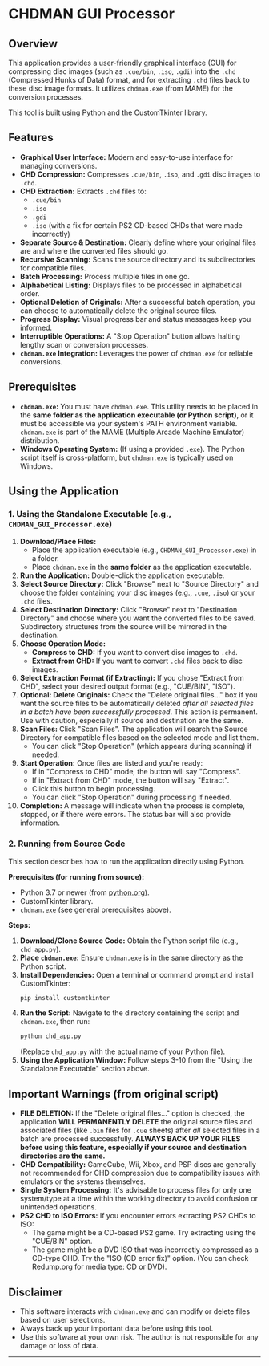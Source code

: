 # CHDMAN GUI Processor

## Overview

This application provides a user-friendly graphical interface (GUI) for compressing disc images (such as `.cue/bin`, `.iso`, `.gdi`) into the `.chd` (Compressed Hunks of Data) format, and for extracting `.chd` files back to these disc image formats. It utilizes `chdman.exe` (from MAME) for the conversion processes.

This tool is built using Python and the CustomTkinter library.

## Features

* **Graphical User Interface:** Modern and easy-to-use interface for managing conversions.
* **CHD Compression:** Compresses `.cue/bin`, `.iso`, and `.gdi` disc images to `.chd`.
* **CHD Extraction:** Extracts `.chd` files to:
    * `.cue/bin`
    * `.iso`
    * `.gdi`
    * `.iso` (with a fix for certain PS2 CD-based CHDs that were made incorrectly)
* **Separate Source & Destination:** Clearly define where your original files are and where the converted files should go.
* **Recursive Scanning:** Scans the source directory and its subdirectories for compatible files.
* **Batch Processing:** Process multiple files in one go.
* **Alphabetical Listing:** Displays files to be processed in alphabetical order.
* **Optional Deletion of Originals:** After a successful batch operation, you can choose to automatically delete the original source files.
* **Progress Display:** Visual progress bar and status messages keep you informed.
* **Interruptible Operations:** A "Stop Operation" button allows halting lengthy scan or conversion processes.
* **`chdman.exe` Integration:** Leverages the power of `chdman.exe` for reliable conversions.

## Prerequisites

* **`chdman.exe`:** You must have `chdman.exe`. This utility needs to be placed in the **same folder as the application executable (or Python script)**, or it must be accessible via your system's PATH environment variable. `chdman.exe` is part of the MAME (Multiple Arcade Machine Emulator) distribution.
* **Windows Operating System:** (If using a provided `.exe`). The Python script itself is cross-platform, but `chdman.exe` is typically used on Windows.

## Using the Application

### 1. Using the Standalone Executable (e.g., `CHDMAN_GUI_Processor.exe`)

1.  **Download/Place Files:**
    * Place the application executable (e.g., `CHDMAN_GUI_Processor.exe`) in a folder.
    * Place `chdman.exe` in the **same folder** as the application executable.
2.  **Run the Application:** Double-click the application executable.
3.  **Select Source Directory:** Click "Browse" next to "Source Directory" and choose the folder containing your disc images (e.g., `.cue`, `.iso`) or your `.chd` files.
4.  **Select Destination Directory:** Click "Browse" next to "Destination Directory" and choose where you want the converted files to be saved. Subdirectory structures from the source will be mirrored in the destination.
5.  **Choose Operation Mode:**
    * **Compress to CHD:** If you want to convert disc images to `.chd`.
    * **Extract from CHD:** If you want to convert `.chd` files back to disc images.
6.  **Select Extraction Format (if Extracting):** If you chose "Extract from CHD", select your desired output format (e.g., "CUE/BIN", "ISO").
7.  **Optional: Delete Originals:** Check the "Delete original files..." box if you want the source files to be automatically deleted *after all selected files in a batch have been successfully processed*. This action is permanent. Use with caution, especially if source and destination are the same.
8.  **Scan Files:** Click "Scan Files". The application will search the Source Directory for compatible files based on the selected mode and list them.
    * You can click "Stop Operation" (which appears during scanning) if needed.
9.  **Start Operation:** Once files are listed and you're ready:
    * If in "Compress to CHD" mode, the button will say "Compress".
    * If in "Extract from CHD" mode, the button will say "Extract".
    * Click this button to begin processing.
    * You can click "Stop Operation" during processing if needed.
10. **Completion:** A message will indicate when the process is complete, stopped, or if there were errors. The status bar will also provide information.

### 2. Running from Source Code

This section describes how to run the application directly using Python.

**Prerequisites (for running from source):**

* Python 3.7 or newer (from [python.org](https://www.python.org/downloads/)).
* CustomTkinter library.
* `chdman.exe` (see general prerequisites above).

**Steps:**

1.  **Download/Clone Source Code:** Obtain the Python script file (e.g., `chd_app.py`).
2.  **Place `chdman.exe`:** Ensure `chdman.exe` is in the same directory as the Python script.
3.  **Install Dependencies:** Open a terminal or command prompt and install CustomTkinter:
    ```bash
    pip install customtkinter
    ```
4.  **Run the Script:** Navigate to the directory containing the script and `chdman.exe`, then run:
    ```bash
    python chd_app.py
    ```
    (Replace `chd_app.py` with the actual name of your Python file).
5.  **Using the Application Window:** Follow steps 3-10 from the "Using the Standalone Executable" section above.

## Important Warnings (from original script)

* **FILE DELETION:** If the "Delete original files..." option is checked, the application **WILL PERMANENTLY DELETE** the original source files and associated files (like `.bin` files for `.cue` sheets) after *all* selected files in a batch are processed successfully. **ALWAYS BACK UP YOUR FILES before using this feature, especially if your source and destination directories are the same.**
* **CHD Compatibility:** GameCube, Wii, Xbox, and PSP discs are generally not recommended for CHD compression due to compatibility issues with emulators or the systems themselves.
* **Single System Processing:** It's advisable to process files for only one system/type at a time within the working directory to avoid confusion or unintended operations.
* **PS2 CHD to ISO Errors:** If you encounter errors extracting PS2 CHDs to ISO:
    * The game might be a CD-based PS2 game. Try extracting using the "CUE/BIN" option.
    * The game might be a DVD ISO that was incorrectly compressed as a CD-type CHD. Try the "ISO (CD error fix)" option. (You can check Redump.org for media type: CD or DVD).

## Disclaimer

* This software interacts with `chdman.exe` and can modify or delete files based on user selections.
* Always back up your important data before using this tool.
* Use this software at your own risk. The author is not responsible for any damage or loss of data.

---
